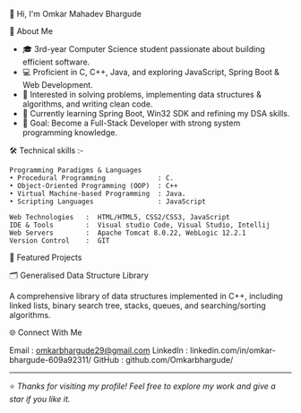 👋 Hi, I'm Omkar Mahadev Bhargude

🚀 About Me
- 🎓 3rd-year Computer Science student passionate about building efficient software.
- 💻 Proficient in C, C++, Java, and exploring JavaScript, Spring Boot & Web Development.
- 🧩  Interested in solving problems, implementing data structures & algorithms, and writing clean code.
- 🌱 Currently learning Spring Boot, Win32 SDK and refining my DSA skills.
- 🎯 Goal: Become a Full-Stack Developer with strong system programming knowledge.

🛠️ Technical skills :-

    Programming Paradigms & Languages
    • Procedural Programming             : C.
    • Object-Oriented Programming (OOP)  : C++
    • Virtual Machine-based Programming  : Java.
    • Scripting Languages                : JavaScript
    
    Web Technologies   :  HTML/HTML5, CSS2/CSS3, JavaScript
    IDE & Tools        :  Visual studio Code, Visual Studio, Intellij
    Web Servers        :  Apache Tomcat 8.0.22, WebLogic 12.2.1
    Version Control    :  GIT

📂 Featured Projects

🗂️ Generalised Data Structure Library 

A comprehensive library of data structures implemented in C++, including linked lists, binary search tree, stacks, queues, and searching/sorting algorithms.


🌐 Connect With Me    
            
Email     :   omkarbhargude29@gmail.com
LinkedIn  :   linkedin.com/in/omkar-bhargude-609a92311/
GitHub    :   github.com/Omkarbhargude/

---

⭐️ *Thanks for visiting my profile! Feel free to explore my work and give a star if you like it.*

